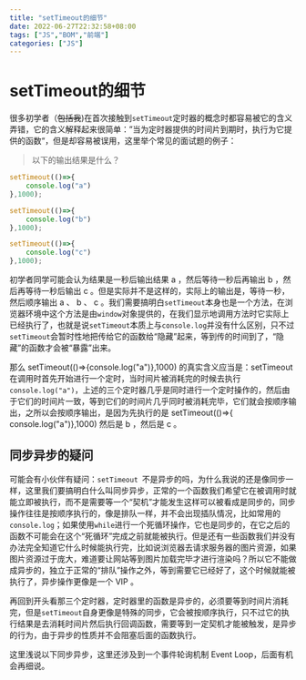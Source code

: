 ```yaml
---
title: "setTimeout的细节"
date: 2022-06-27T22:32:58+08:00
tags: ["JS","BOM","前端"]
categories: ["JS"]
---
```


# setTimeout的细节

很多初学者（<del>包括我</del>)在首次接触到`setTimeout`定时器的概念时都容易被它的含义弄错，它的含义解释起来很简单：”当为定时器提供的时间片到期时，执行为它提供的函数“，但是却容易被误用，这里举个常见的面试题的例子：

> 以下的输出结果是什么？

```js
setTimeout(()=>{
    console.log("a")
},1000);

setTimeout(()=>{
    console.log("b")
},1000);

setTimeout(()=>{
    console.log("c")
},1000);
```

初学者同学可能会认为结果是一秒后输出结果 a ，然后等待一秒后再输出 b ，然后再等待一秒后输出 c 。但是实际并不是这样的，实际上的输出是，等待一秒，然后顺序输出 a 、 b 、 c 。我们需要搞明白`setTimeout`本身也是一个方法，在浏览器环境中这个方法是由`window`对象提供的，在我们显示地调用方法时它实际上已经执行了，也就是说`setTimeout`本质上与`console.log`并没有什么区别，只不过`setTimeout`会暂时性地把传给它的函数给“隐藏”起来，等到传的时间到了，“隐藏”的函数才会被“暴露”出来。

那么 setTimeout(()=>{console.log("a")},1000) 的真实含义应当是：setTimeout 在调用时首先开始进行一个定时，当时间片被消耗完的时候去执行`console.log("a")`，上述的三个定时器几乎是同时进行一个定时操作的，然后由于它们的时间片一致，等到它们的时间片几乎同时被消耗完毕，它们就会按顺序输出，之所以会按顺序输出，是因为先执行的是 setTimeout(()=>{ console.log("a")},1000) 然后是 b ，然后是 c 。

## 同步异步的疑问

可能会有小伙伴有疑问：`setTimeout `不是异步的吗，为什么我说的还是像同步一样，这里我们要搞明白什么叫同步异步，正常的一个函数我们希望它在被调用时就能立即被执行，而不是需要等一个“契机”才能发生这样可以被看成是同步的，同步操作往往是按顺序执行的，像是排队一样，并不会出现插队情况，比如常用的`console.log`；如果使用`while`进行一个死循环操作，它也是同步的，在它之后的函数不可能会在这个“死循环”完成之前就能被执行。但是还有一些函数我们并没有办法完全知道它什么时候能执行完，比如说浏览器去请求服务器的图片资源，如果图片资源过于庞大，难道要让网站等到图片加载完毕才进行渲染吗？所以它不能做成异步的，独立于正常的“排队”操作之外，等到需要它已经好了，这个时候就能被执行了，异步操作更像是一个 VIP 。

再回到开头看那三个定时器，定时器里的函数是异步的，必须要等到时间片消耗完，但是`setTimeout`自身更像是特殊的同步，它会被按顺序执行，只不过它的执行结果是去消耗时间片然后执行回调函数，需要等到一定契机才能被触发，是异步的行为，由于异步的性质并不会阻塞后面的函数执行。

这里浅说以下同步异步，这里还涉及到一个事件轮询机制 Event Loop，后面有机会再细说。